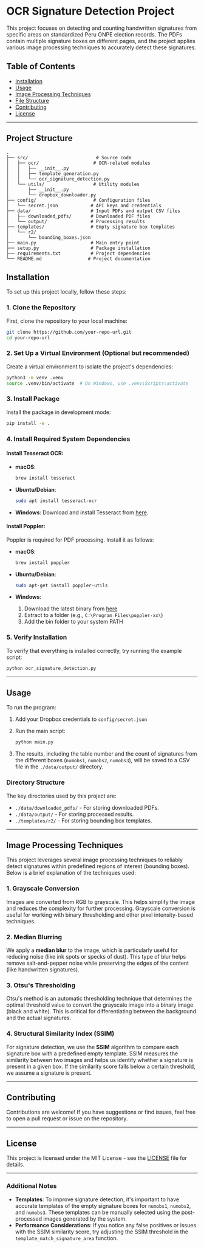 # OCR Signature Detection Project

This project focuses on detecting and counting handwritten signatures from specific areas on standardized Peru ONPE election records. The PDFs contain multiple signature boxes on different pages, and the project applies various image processing techniques to accurately detect these signatures.

## Table of Contents
- [Installation](#installation)
- [Usage](#usage)
- [Image Processing Techniques](#image-processing-techniques)
- [File Structure](#file-structure)
- [Contributing](#contributing)
- [License](#license)

---

## Project Structure

```
.
├── src/                         # Source code
│   ├── ocr/                    # OCR-related modules
│   │   ├── __init__.py
│   │   ├── template_generation.py
│   │   └── ocr_signature_detection.py
│   └── utils/                  # Utility modules
│       ├── __init__.py
│       └── dropbox_downloader.py
├── config/                     # Configuration files
│   └── secret.json            # API keys and credentials
├── data/                      # Input PDFs and output CSV files
│   ├── downloaded_pdfs/       # Downloaded PDF files
│   └── output/                # Processing results
├── templates/                 # Empty signature box templates
│   └── r2/
│       └── bounding_boxes.json
├── main.py                    # Main entry point
├── setup.py                   # Package installation
├── requirements.txt           # Project dependencies
└── README.md                 # Project documentation
```

## Installation

To set up this project locally, follow these steps:

### 1. Clone the Repository
First, clone the repository to your local machine:
```bash
git clone https://github.com/your-repo-url.git
cd your-repo-url
```

### 2. Set Up a Virtual Environment (Optional but recommended)
Create a virtual environment to isolate the project's dependencies:
```bash
python3 -m venv .venv
source .venv/bin/activate  # On Windows, use .venv\Scripts\activate
```

### 3. Install Package
Install the package in development mode:
```bash
pip install -e .
```

### 4. Install Required System Dependencies

#### Install Tesseract OCR:

- **macOS**: 
  ```bash
  brew install tesseract
  ```

- **Ubuntu/Debian**:
  ```bash
  sudo apt install tesseract-ocr
  ```

- **Windows**:
  Download and install Tesseract from [here](https://github.com/tesseract-ocr/tesseract/wiki).

#### Install Poppler:

Poppler is required for PDF processing. Install it as follows:

- **macOS**:
  ```bash
  brew install poppler
  ```

- **Ubuntu/Debian**:
  ```bash
  sudo apt-get install poppler-utils
  ```

- **Windows**:
  1. Download the latest binary from [here](http://blog.alivate.com.au/poppler-windows/)
  2. Extract to a folder (e.g., `C:\Program Files\poppler-xx\`)
  3. Add the bin folder to your system PATH

### 5. Verify Installation
To verify that everything is installed correctly, try running the example script:
```bash
python ocr_signature_detection.py
```

---

## Usage

To run the program:

1. Add your Dropbox credentials to `config/secret.json`
2. Run the main script:
   ```bash
   python main.py
   ```

3. The results, including the table number and the count of signatures from the different boxes (`numobs1`, `numobs2`, `numobs3`), will be saved to a CSV file in the `./data/output/` directory.

### Directory Structure
The key directories used by this project are:
- `./data/downloaded_pdfs/` - For storing downloaded PDFs.
- `./data/output/` - For storing processed results.
- `./templates/r2/` - For storing bounding box templates.

---

## Image Processing Techniques

This project leverages several image processing techniques to reliably detect signatures within predefined regions of interest (bounding boxes). Below is a brief explanation of the techniques used:

### 1. **Grayscale Conversion**
Images are converted from RGB to grayscale. This helps simplify the image and reduces the complexity for further processing. Grayscale conversion is useful for working with binary thresholding and other pixel intensity-based techniques.

### 2. **Median Blurring**
We apply a **median blur** to the image, which is particularly useful for reducing noise (like ink spots or specks of dust). This type of blur helps remove salt-and-pepper noise while preserving the edges of the content (like handwritten signatures).

### 3. **Otsu's Thresholding**
Otsu's method is an automatic thresholding technique that determines the optimal threshold value to convert the grayscale image into a binary image (black and white). This is critical for differentiating between the background and the actual signatures.

### 4. **Structural Similarity Index (SSIM)**
For signature detection, we use the **SSIM** algorithm to compare each signature box with a predefined empty template. SSIM measures the similarity between two images and helps us identify whether a signature is present in a given box. If the similarity score falls below a certain threshold, we assume a signature is present.

---

## Contributing

Contributions are welcome! If you have suggestions or find issues, feel free to open a pull request or issue on the repository.

---

## License

This project is licensed under the MIT License - see the [LICENSE](LICENSE) file for details.

---

### Additional Notes
- **Templates**: To improve signature detection, it's important to have accurate templates of the empty signature boxes for `numobs1`, `numobs2`, and `numobs3`. These templates can be manually selected using the post-processed images generated by the system.
- **Performance Considerations**: If you notice any false positives or issues with the SSIM similarity score, try adjusting the SSIM threshold in the `template_match_signature_area` function.

